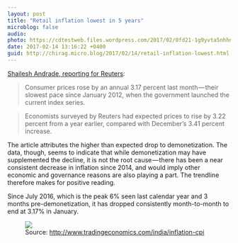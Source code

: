 ```yaml
---
layout: post
title: "Retail inflation lowest in 5 years"
microblog: false
audio: 
photo: https://cdtestweb.files.wordpress.com/2017/02/0fd21-1g9yvta5nhhnvnrthrwa1pw.jpeg
date: 2017-02-14 13:16:22 +0400
guid: http://chirag.micro.blog/2017/02/14/retail-inflation-lowest.html
---
```

<p><a href="http://in.mobile.reuters.com/article/idINKBN15S1BB" target="_blank">Shailesh Andrade, reporting for Reuters</a>:</p>
<blockquote>Consumer prices rose by an annual 3.17 percent last month — their slowest pace since January 2012, when the government launched the current index series.</blockquote>
<blockquote>Economists surveyed by Reuters had expected prices to rise by 3.22 percent from a year earlier, compared with December’s 3.41 percent increase.</blockquote>
<p>The article attributes the higher than expected drop to demonetization. The data, though, seems to indicate that while demonetization may have supplemented the decline, it is not the root cause — there has been a near consistent decrease in inflation since 2014, and would imply other economic and governance reasons are also playing a part. The trendline therefore makes for positive reading.</p>
<p>Since July 2016, which is the peak 6% seen last calendar year and 3 months pre-demonetization, it has dropped consistently month-to-month to end at 3.17% in January.</p>
<figure class="wp-caption">

<img src="https://cdtestweb.files.wordpress.com/2017/02/0fd21-1g9yvta5nhhnvnrthrwa1pw.jpeg">

<figcaption class="wp-caption-text">Source: <a href="http://www.tradingeconomics.com/india/inflation-cpi" target="_blank">http://www.tradingeconomics.com/india/inflation-cpi</a></figcaption></figure>
